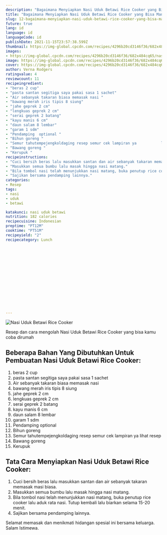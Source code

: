 ```yaml
---
description: "Bagaimana Menyiapkan Nasi Uduk Betawi Rice Cooker yang Bisa Manjain Lidah"
title: "Bagaimana Menyiapkan Nasi Uduk Betawi Rice Cooker yang Bisa Manjain Lidah"
slug: 12-bagaimana-menyiapkan-nasi-uduk-betawi-rice-cooker-yang-bisa-manjain-lidah
future: true
lang: id
language: id
languageCode: id
publishDate: 2021-11-15T23:57:38.599Z 
thumbnail: https://img-global.cpcdn.com/recipes/4296b20cd3146f36/682x484cq65/nasi-uduk-betawi-rice-cooker-foto-resep-utama.webp
images:
- https://img-global.cpcdn.com/recipes/4296b20cd3146f36/682x484cq65/nasi-uduk-betawi-rice-cooker-foto-resep-utama.webp
image: https://img-global.cpcdn.com/recipes/4296b20cd3146f36/682x484cq65/nasi-uduk-betawi-rice-cooker-foto-resep-utama.webp
cover: https://img-global.cpcdn.com/recipes/4296b20cd3146f36/682x484cq65/nasi-uduk-betawi-rice-cooker-foto-resep-utama.webp
author: Verna Rodgers
ratingvalue: 4
reviewcount: 11
recipeingredient:
- "beras 2 cup"
- "pasta santan segitiga saya pakai sasa 1 sachet"
- "Air sebanyak takaran biasa memasak nasi "
- "bawang merah iris tipis 8 siung"
- "jahe geprek 2 cm"
- "lengkuas geprek 2 cm"
- "serai geprek 2 batang"
- "kayu manis 6 cm"
- "daun salam 8 lembar"
- "garam 1 sdm"
- "Pendamping  optional "
- "Bihun goreng "
- "Semur tahutempejengkoldaging resep semur cek lampiran ya           lihat resep "
- "Bawang goreng "
- "Kerupuk "
recipeinstructions:
- "Cuci bersih beras lalu masukkan santan dan air sebanyak takaran memasak masi biasa."
- "Masukkan semua bumbu lalu masak hingga nasi matang."
- "Bila tombol nasi telah menunjukkan nasi matang, buka penutup rice cooker lalu aduk rata nasi. Tutup kembali lalu biarkan selama 15-20 menit."
- "Sajikan bersama pendamping lainnya."
categories:
- Resep
tags:
- nasi
- uduk
- betawi

katakunci: nasi uduk betawi 
nutrition: 182 calories
recipecuisine: Indonesian
preptime: "PT12M"
cooktime: "PT51M"
recipeyield: "2"
recipecategory: Lunch


     
    
    
    
    
    
    
    
    
    
    
      
    
---
```



![Nasi Uduk Betawi Rice Cooker](https://img-global.cpcdn.com/recipes/4296b20cd3146f36/682x484cq65/nasi-uduk-betawi-rice-cooker-foto-resep-utama.webp)

Resep dan cara mengolah  Nasi Uduk Betawi Rice Cooker yang bisa kamu coba dirumah

<!--inarticleads1-->

## Beberapa Bahan Yang Dibutuhkan Untuk Pembuatan Nasi Uduk Betawi Rice Cooker:

1. beras 2 cup
1. pasta santan segitiga saya pakai sasa 1 sachet
1. Air sebanyak takaran biasa memasak nasi 
1. bawang merah iris tipis 8 siung
1. jahe geprek 2 cm
1. lengkuas geprek 2 cm
1. serai geprek 2 batang
1. kayu manis 6 cm
1. daun salam 8 lembar
1. garam 1 sdm
1. Pendamping  optional 
1. Bihun goreng 
1. Semur tahutempejengkoldaging resep semur cek lampiran ya           lihat resep 
1. Bawang goreng 
1. Kerupuk 



<!--inarticleads2-->

## Tata Cara Menyiapkan Nasi Uduk Betawi Rice Cooker:

1. Cuci bersih beras lalu masukkan santan dan air sebanyak takaran memasak masi biasa.
1. Masukkan semua bumbu lalu masak hingga nasi matang.
1. Bila tombol nasi telah menunjukkan nasi matang, buka penutup rice cooker lalu aduk rata nasi. Tutup kembali lalu biarkan selama 15-20 menit.
1. Sajikan bersama pendamping lainnya.




Selamat memasak dan menikmati hidangan spesial ini bersama keluarga. Salam Istimewa.
